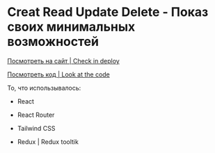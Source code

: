 # Creat Read Update Delete - Показ своих минимальных возможностей

[Посмотреть на сайт | Check in deploy](https://internetwarrior.github.io/dummyjson/)

[Посмотреть код | Look at the code](https://github.com/internetwarrior/dummyjson/tree/main/the_code)

То, что использывалось:

- React

- React Router

- Tailwind CSS

- Redux | Redux tooltik

